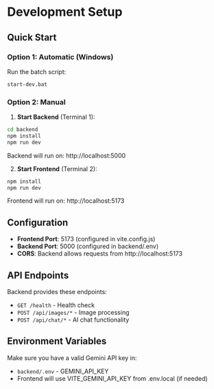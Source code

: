 # Development Setup

## Quick Start

### Option 1: Automatic (Windows)
Run the batch script:
```bash
start-dev.bat
```

### Option 2: Manual
1. **Start Backend** (Terminal 1):
```bash
cd backend
npm install
npm run dev
```
Backend will run on: http://localhost:5000

2. **Start Frontend** (Terminal 2):
```bash
npm install
npm run dev
```
Frontend will run on: http://localhost:5173

## Configuration

- **Frontend Port**: 5173 (configured in vite.config.js)
- **Backend Port**: 5000 (configured in backend/.env)
- **CORS**: Backend allows requests from http://localhost:5173

## API Endpoints

Backend provides these endpoints:
- `GET /health` - Health check
- `POST /api/images/*` - Image processing
- `POST /api/chat/*` - AI chat functionality

## Environment Variables

Make sure you have a valid Gemini API key in:
- `backend/.env` - GEMINI_API_KEY
- Frontend will use VITE_GEMINI_API_KEY from .env.local (if needed)